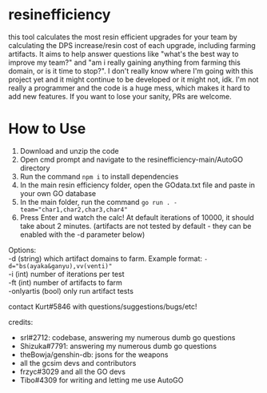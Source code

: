 # resinefficiency

this tool calculates the most resin efficient upgrades for your team by calculating the DPS increase/resin cost of each upgrade, including farming artifacts. It aims to help answer questions like "what's the best way to improve my team?" and "am i really gaining anything from farming this domain, or is it time to stop?". I don't really know where I'm going with this project yet and it might continue to be developed or it might not, idk. I'm not really a programmer and the code is a huge mess, which makes it hard to add new features. If you want to lose your sanity, PRs are welcome.

# How to Use

1. Download and unzip the code
2. Open cmd prompt and navigate to the resinefficiency-main/AutoGO directory
3. Run the command ```npm i``` to install dependencies
4. In the main resin efficiency folder, open the GOdata.txt file and paste in your own GO database
5. In the main folder, run the command ```go run . -team="char1,char2,char3,char4"```
6. Press Enter and watch the calc! At default iterations of 10000, it should take about 2 minutes. (artifacts are not tested by default - they can be enabled with the -d parameter below)

Options:</br>
-d (string) which artifact domains to farm. Example format: ```-d="bs(ayaka&ganyu),vv(venti)"```</br>
-i (int) number of iterations per test</br>
-ft (int) number of artifacts to farm</br>
-onlyartis (bool) only run artifact tests</br>

contact Kurt#5846 with questions/suggestions/bugs/etc!

credits:
- srl#2712: codebase, answering my numerous dumb go questions
- Shizuka#7791: answering my numerous dumb go questions
- theBowja/genshin-db: jsons for the weapons
- all the gcsim devs and contributors
- frzyc#3029 and all the GO devs
- Tibo#4309 for writing and letting me use AutoGO
